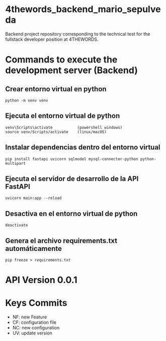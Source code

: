 # 4thewords_backend_mario_sepulveda
Backend project repository corresponding to the technical test for the fullstack developer position at 4THEWORDS.

# Commands to execute the development server (Backend)

## Crear entorno virtual en python
    python -m venv venv

## Ejecuta el entorno virtual de python 
    venv\Scripts\activate           (powershell windows)
    source venv/Scripts/activate    (linux/macOS)

## Instalar dependencias dentro del entorno virtual
    pip install fastapi uvicorn sqlmodel mysql-connector-python python-multipart

## Ejecuta el servidor de desarrollo de la API FastAPI
    uvicorn main:app --reload

## Desactiva en el entorno virtual de python
    deactivate

## Genera el archivo requirements.txt automáticamente
    pip freeze > requirements.txt

# API Version 0.0.1

# Keys Commits

* NF: new Feature
* CF: configuration file
* NC: new configuration
* UV: update version                





